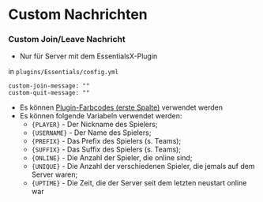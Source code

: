# Custom Nachrichten

### Custom Join/Leave Nachricht
* Nur für Server mit dem EssentialsX-Plugin

in `plugins/Essentials/config.yml`
```properties
custom-join-message: ""
custom-quit-message: ""
```

* Es können [Plugin-Farbcodes (erste Spalte)](https://minecraft.tools/de/color-code.php) verwendet werden
* Es können folgende Variabeln verwendet werden:
  * `{PLAYER}` - Der Nickname des Spielers; 
  * `{USERNAME}` - Der Name des Spielers; 
  * `{PREFIX}` - Das Prefix des Spielers (s. Teams); 
  * `{SUFFIX}` - Das Suffix des Spielers (s. Teams); 
  * `{ONLINE}` - Die Anzahl der Spieler, die online sind; 
  * `{UNIQUE}` - Die Anzahl der verschiedenen Spieler, die jemals auf dem Server waren; 
  * `{UPTIME}` - Die Zeit, die der Server seit dem letzten neustart online war
